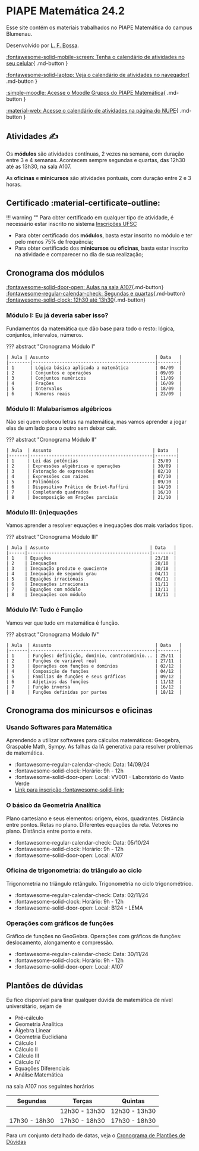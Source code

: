 # PIAPE Matemática 24.2
 

Esse site contém os materiais trabalhados no PIAPE Matemática do campus Blumenau. 

Desenvolvido por [L. F. Bossa](http://lattes.cnpq.br/8752951792540460).

[:fontawesome-solid-mobile-screen: Tenha o calendário de atividades no seu celular](https://calendar.google.com/calendar/ical/c_0cfd85872448206736dda30d068093a19a6996afa23f946d6c467f1e770b1067%40group.calendar.google.com/public/basic.ics){ .md-button }

[:fontawesome-solid-laptop: Veja o calendário de atividades no navegador](https://calendar.google.com/calendar/u/0/embed?src=c_0cfd85872448206736dda30d068093a19a6996afa23f946d6c467f1e770b1067@group.calendar.google.com&ctz=America/Sao_Paulo){ .md-button }

[:simple-moodle: Acesse o Moodle Grupos do PIAPE Matemática](https://grupos.moodle.ufsc.br/course/view.php?id=4106){ .md-button }

[:material-web: Acesse o calendário de atividades na página do NUPE](https://nupe.blumenau.ufsc.br/piape-pedagogico-e-educacional/piape-calendario-atividades/){ .md-button }


## Atividades :writing_hand:

Os **módulos** são atividades contínuas, 2 vezes na semana, com duração entre 3 e 4 semanas. Acontecem sempre segundas e quartas, das 12h30 até as 13h30, na sala A107.


As **oficinas** e **minicursos** são atividades pontuais, com duração entre 2 e 3 horas. 


## Certificado :material-certificate-outline:

!!! warning ""
    Para obter certificado em qualquer tipo de atividade, é necessário estar inscrito no sistema [Inscrições UFSC](https://inscricoes.ufsc.br/)
- Para obter certificado dos **módulos**, basta estar inscrito no módulo e ter pelo menos 75% de frequência;
- Para obter certificado dos **minicursos** ou **oficinas**, basta estar inscrito na atividade e comparecer no dia de sua realização;



## Cronograma dos módulos


[:fontawesome-solid-door-open: Aulas na sala A107](#cronograma-dos-modulos){.md-button}
[:fontawesome-regular-calendar-check: Segundas e quartas](#cronograma-dos-modulos){.md-button}
[:fontawesome-solid-clock: 12h30 até 13h30](#cronograma-dos-modulos){.md-button}

### Módulo I: Eu já deveria saber isso?

Fundamentos da matemática que dão base para todo o resto: lógica, conjuntos, intervalos, números.
<!--
> [Link para se inscrever no Módulo I :fontawesome-solid-link:](https://inscricoes.ufsc.br/piapeblumatematicam1242)
-->

??? abstract "Cronograma Módulo I"

    | Aula | Assunto                                        | Data   |
    |--------|----------------------------------------------|--------|
    | 1      | Lógica básica aplicada a matemática          | 04/09  |
    | 2      | Conjuntos e operações                        | 09/09  |
    | 3      | Conjuntos numéricos                          | 11/09  |
    | 4      | Frações                                      | 16/09  |
    | 5      | Intervalos                                   | 18/09  |
    | 6      | Números reais                                | 23/09  |


### Módulo II: Malabarismos algébricos

Não sei quem colocou letras na matemática, mas vamos aprender a jogar elas de um lado para o outro sem deixar cair.

<!-- > [Link para se inscrever no Módulo II :fontawesome-solid-link:](https://nupe.blumenau.ufsc.br/piape-pedagogico-e-educacional/piape-calendario-atividades/) 
-->
??? abstract "Cronograma Módulo II"

    | Aula  | Assunto                                      | Data   |
    |-------|----------------------------------------------|--------|
    | 1     | Lei das potências                            | 25/09  |
    | 2     | Expressões algébricas e operações            | 30/09  |
    | 3     | Fatoração de expressões                      | 02/10  |
    | 4     | Expressões com raízes                        | 07/10  |
    | 5     | Polinômios                                   | 09/10  |
    | 6     | Dispositivo Prático de Briot-Ruffini         | 14/10  |
    | 7     | Completando quadrados                        | 16/10  |
    | 8     | Decomposição em Frações parciais             | 21/10  |

### Módulo III: (in)equações

Vamos aprender a resolver equações e inequações dos mais variados tipos. 
<!--
> [Link para se inscrever no Módulo III :fontawesome-solid-link:](https://nupe.blumenau.ufsc.br/piape-pedagogico-e-educacional/piape-calendario-atividades/) 
-->

??? abstract "Cronograma Módulo III"

    | Aula | Assunto                                      | Data   |
    |------|----------------------------------------------|--------|
    | 1    | Equações                                     | 23/10  |
    | 2    | Inequações                                   | 28/10  |
    | 3    | Inequação produto e quociente                | 30/10  |
    | 4    | Inequação de segundo grau                    | 04/11  |
    | 5    | Equações irracionais                         | 06/11  |
    | 6    | Inequações irracionais                       | 11/11  |
    | 7    | Equações com módulo                          | 13/11  |
    | 8    | Inequações com módulo                        | 18/11  |

### Módulo IV: Tudo é Função

Vamos ver que tudo em matemática é função.
<!--
> [Link para se inscrever no Módulo IV :fontawesome-solid-link:](https://nupe.blumenau.ufsc.br/piape-pedagogico-e-educacional/piape-calendario-atividades/) 
-->

??? abstract "Cronograma Módulo IV"


    | Aula  | Assunto                                       | Data   |
    |-------|-----------------------------------------------|--------|
    | 1     | Funções: definição, domínio, contradomínio... | 25/11  |
    | 2     | Funções de variável real                      | 27/11  |
    | 3     | Operações com funções e domínios              | 02/12  |
    | 4     | Composição de funções                         | 04/12  |
    | 5     | Famílias de funções e seus gráficos           | 09/12  |
    | 6     | Adjetivos das funções                         | 11/12  |
    | 7     | Função inversa                                | 16/12  |
    | 8     | Funções definidas por partes                  | 18/12  |


## Cronograma dos minicursos e oficinas

### Usando Softwares para Matemática

Aprendendo a utilizar softwares para cálculos matemáticos: Geogebra, Graspable Math, Sympy. As falhas da IA generativa para resolver problemas de matemática.

- :fontawesome-regular-calendar-check: Data: 14/09/24
- :fontawesome-solid-clock: Horário: 9h - 12h
- :fontawesome-solid-door-open: Local: VV001 - Laboratório do Vasto Verde
- [Link para inscrição :fontawesome-solid-link:](http://inscricoes.ufsc.br/piapeblumatematicao1242) 

### O básico da Geometria Analítica

Plano cartesiano e seus elementos: origem, eixos, quadrantes. Distância entre pontos. Retas no plano. Diferentes equações da reta. Vetores no plano. Distância entre ponto e reta.

- :fontawesome-regular-calendar-check: Data: 05/10/24
- :fontawesome-solid-clock: Horário: 9h - 12h
- :fontawesome-solid-door-open: Local: A107

### Oficina de trigonometria: do triângulo ao ciclo

Trigonometria no triângulo retângulo. Trigonometria no ciclo trigonométrico.

- :fontawesome-regular-calendar-check: Data: 02/11/24
- :fontawesome-solid-clock: Horário: 9h - 12h
- :fontawesome-solid-door-open: Local: B124 - LEMA

### Operações com gráficos de funções

Gráfico de funções no GeoGebra. Operações com gráficos de funções: deslocamento, alongamento e compressão.

- :fontawesome-regular-calendar-check: Data: 30/11/24
- :fontawesome-solid-clock: Horário: 9h - 12h
- :fontawesome-solid-door-open: Local: A107

## Plantões de dúvidas

Eu fico disponível para tirar qualquer dúvida de matemática de nível universitário, sejam de 

- Pré-cálculo
- Geometria Analítica
- Álgebra Linear
- Geometria Euclidiana
- Cálculo I
- Cálculo II
- Cálculo III
- Cálculo IV
- Equações Diferenciais
- Análise Matemática

na sala A107 nos seguintes horários

| Segundas      | Terças        | Quintas       | 
| :--------:    | :------:      | :-------:     |
|               | 12h30 - 13h30 | 12h30 - 13h30 |
| 17h30 - 18h30 | 17h30 - 18h30 | 17h30 - 18h30 |

Para um conjunto detalhado de datas, veja o [Cronograma de Plantões de Dúvidas](https://docs.google.com/spreadsheets/d/1fOB-lBKupHONJbljWhVBt9CPQdrx7YAGkTmrKGrk2Hs/edit?gid=2011318317#gid=2011318317)
